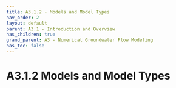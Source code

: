 ```yaml
---
title: A3.1.2 - Models and Model Types
nav_order: 2
layout: default
parent: A3.1 - Introduction and Overview
has_children: true
grand_parent: A3 - Numerical Groundwater Flow Modeling
has_toc: false
---
```


<script
  src="https://cdn.mathjax.org/mathjax/latest/MathJax.js?config=TeX-AMS-MML_HTMLorMML"
  type="text/javascript">
</script>
# A3.1.2 Models and Model Types









